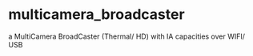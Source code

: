 # multicamera_broadcaster
a MultiCamera BroadCaster (Thermal/ HD) with IA capacities over WIFI/ USB

